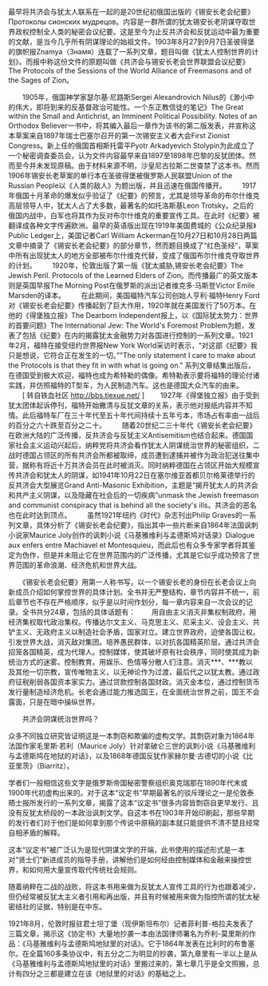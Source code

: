 最早将共济会与犹太人联系在一起的是20世纪初俄国出版的《锡安长老会纪要》Протоколы сионских мудрецов。内容是一群所谓的犹太锡安长老阴谋夺取世界政权控制全人类的秘密会议纪要。这是至今为止反共济会和反犹运动中最为重要的文献，是当今几乎所有阴谋理论的始祖文件。1903年8月27到9月7日圣彼得堡的旗帜报Znamya（Знамя）连载了一系列文章，题目叫做《犹太人控制世界的计划》。而报中称这份文件的原题叫做《共济会与锡安长老会世界联盟会议纪要》The Protocols of the Sessions of the World Alliance of Freemasons and of the Sages of Zion。


　　1905年，俄国神学家瑟尔基·尼路斯Sergei Alexandrovich Nilus的《渺小中的伟大，即将到来的反基督政治可能性。一个东正教信徒的笔记》The Great within the Small and Antichrist, an Imminent Political Possibility. Notes of an Orthodox Believer一书中，将其编入最后一章作为该书的第二版发表，并宣称这本草案来自1897年瑞士巴塞尔召开的第一次锡安主义者大会First Zionist Congress。新上任的俄国首相斯托雷平Pyotr Arkadyevich Stolypin为此成立了一个秘密调查委员会，认为文件内容最早来自1897至1898年巴黎的反犹团体。然而至今并未发现原稿。由于材料来源不明，沙皇尼古拉斯二世查禁了这本书。然而1906年锡安长老草案的单行本在圣彼得堡被俄罗斯人民联盟Union of the Russian People以《人类的敌人》为题出版，并且迅速在俄国传播开。
　　1917年俄国十月革命的爆发似乎验证了《纪要》的预言，尤其是领导革命的布尔什维克高层领导人中，犹太人占了大多数，最著名的如托洛斯基Leon Trotsky。之后的俄国内战中，白军也将其作为反对布尔什维克的重要宣传工具。在此时《纪要》被翻译成各种文字传遍欧洲。最早的英语版出现在1919年美国费城的《公众纪录报》Public Ledger上，美国记者Carl William Ackerman在10月27日和10月28日两篇文章中摘录了《锡安长老会纪要》的部分章节，然而题目换成了“红色圣经”，草案中所有出现犹太人的地方全部被布尔什维克代替，变成了俄国布尔什维克夺取世界的计划。
　　1920年，伦敦出版了第一版《犹太威胁,锡安长老会纪要》The Jewish Peril. Protocols of the Learned Elders of Zion。而传播最广的英文版本则是英国早报The Morning Post在俄罗斯的派出记者维克多·马斯登Victor Emile Marsden的译本。
　　在此期间，美国福特汽车公司创始人亨利·福特Henry Ford对《锡安长老会纪要》传播起到了巨大作用，1920年就在美国发行了50万本。在他的《得堡独立报》The Dearborn Independent报上，以《国际犹太势力：世界的首要问题》The International Jew: The World's Foremost Problem为题，发表了包括《纪要》在内的揭露犹太金融势力对各国进行控制的一系列文章。1921年2月，福特在接受纽约世界报New York World采访时表示，“对这部《纪要》我只是想说，它符合正在发生的一切。”"The only statement I care to make about the Protocols is that they fit in with what is going on." 系列文章结集出版后，在德国受到极大欢迎，福特也成为希特勒的偶像。希特勒表示要将福特的理论付诸实践，并仿照福特的T型车，为人民制造汽车。这也是德国大众汽车的由来。
　　[ 转自铁血社区 http://bbs.tiexue.net/ ]
　　1927年《得堡独立报》由于受到犹太团体起诉停刊，福特开始撇清与反犹文章的关系，表示他对报纸内容并不知情。此后福特车厂在三十年代至五十年代间持续十五年亏本，市场占有率由一战后的百分之六十跌至百分之二十。
　　随着20世纪二三十年代《锡安长老会纪要》在欧洲大陆的广泛传播，反共济会与反犹主义Antisemitism也结合起来。德国国家社会主义运动兴起后，纳粹党将共济会看作犹太人阴谋统治世界的秘密组织，二战时德国占领区的所有共济会所都被取缔，成员遭到逮捕并被作为政治犯送往集中营，据称有将近十万共济会员在此时被消灭。同时纳粹德国在占领区开始大规模宣传共济会和犹太人的阴谋，如1941年10月22日在塞尔维亚首都贝尔格莱德举行的反共济会大型展览Grand Anti-Masonic Exhibition，主题是“揭开犹太人的共济会和共产主义阴谋，以及隐藏在社会后的一切疾病”unmask the Jewish freemason and communist conspiracy that is behind all the society's ills。共济会的恶名也在此时达到顶点。
　　虽然1921年纽约《时代》杂志刊出Philip Graves的一系列文章，具体分析了《锡安长老会纪要》，指出其中一些片断来自1864年法国讽刺小说家Maurice Joly创作的讽刺小说《马基雅维利与孟德斯鸠对话录》Dialogue aux enfers entre Machiavel et Montesquieu，而此后也有众多专家学者将其鉴定为伪作，但是并未阻止它在世界范围内的广泛传播，尤其是它似乎成功预言了世界范围的革命浪潮、经济危机和世界大战。

　　《锡安长老会纪要》用第一人称书写，以一个锡安长老的身份在长老会议上向新成员介绍如何掌控世界的具体计划。全书并无严整结构，章节内容并不统一，前后章节也不存在严格顺序，似乎是以时间作划分，每一章内容来自一次会议的记录。全书共分24章，包括的具体话题有：
　　用自由主义消灭非集权制政府，用经济集权取代政治集权。传播达尔文主义、马克思主义、尼采主义、设会主义、共铲主义、无政府主义以制造社会矛盾，国家对立。建立世界政府，迫使各国让权。引发世界大战，消灭敌对集团。培养愚民群体，以对抗各国精英阶层。通过共济会招笼各国精英，成为代理人。控制媒体，使其破坏原有社会秩序，同时使其成为新统治方式的迷雾。控制教育。用娱乐、色情等分散人们注意。消灭***、***教以及其他一切宗教，宣传唯物主义，以无神论作为过渡，最后代之以犹太教。通过政府征税削弱各国资本家实力。通过贷款控制各国财政。消灭金本位，通过控制货币发行量制造经济危机。长老会通过能力推选国王，在全面统治世界之前，国王不会露面，只是在暗中操纵世界。

　　共济会阴谋统治世界吗？


众多不同独立研究皆证明这是一本剽窃和欺骗的虚构文学。其剽窃对象为1864年法国作家毛里斯·若利（Maurice Joly）针对拿破仑三世的讽刺小说《马基雅维利与孟德斯鸠在地狱的对话》，以及1868年德国反犹作家赫尔曼·古德切的小说《比亚里茨》（Biarritz）。

学者们一般相信这些文字是俄罗斯帝国秘密警察组织奥克瑞那在1890年代末或1900年代初虚构出来的。对于这本“议定书”早期最著名的驳斥理论之一是伦敦泰晤士报所发行的一系列文章，揭露了这本“议定书”很多内容皆剽窃自更早发行、且没有反犹太桥段的一本政治讽刺文学。自这本书在1903年开始印刷起，那些早期的发行者们对于他们是如何拿到那个传说中原稿的副本就只能提供不清不楚且经常自相矛盾的解释。

这本“议定书”被广泛认为是现代阴谋文学的开端，此书使用的描述形式是一本对“贤士们”新进成员的指导手册，讲解他们是如何经由控制媒体和金融来操控世界，和如何用大量宣传取代传统社会规则。

随着纳粹在二战的战败，将这本书用来做为反犹太人宣传工具的行为也跟着减少，但仍经常被反犹太主义者引用和再出版，并且有时候被用来做为指控所谓的犹太秘密结社的证据，特别是在中东。

1921年8月，伦敦时报驻君士坦丁堡（现伊斯坦布尔）记者菲利普-格拉夫发表了三篇文章，揭示这《协定书》大量地抄袭一本由法国律师署名为乔利-莫里斯的作品：《马基雅维利与孟德斯鸠地狱里的对话》。它于1864年发表在比利时的布鲁塞尔。在全篇160多条协议中，有五分之二为明显的抄袭，第九章里有一半以上是从《马基雅维利与孟德斯鸠地狱里的对话》里搬过来的，第七章几乎是全文照搬，总计有四分之三都是建立在该《地狱里的对话》的基础之上。




